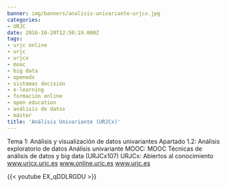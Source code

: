 ```yaml
---
banner: img/banners/analisis-univariante-urjcx.jpg
categories:
- URJC
date: 2016-10-20T12:50:19.000Z
tags:
- urjc online
- urjc
- urjcx
- mooc
- big data
- openedx
- sistemas decisión
- e-learning
- formación online
- open education
- análisis de datos
- máster
title: 'Análisis Univariante (URJCx)'
---
```


Tema 1: Análisis y visualización de datos univariantes 
Apartado 1.2: Análisis exploratorio de datos
Análisis univariante
MOOC: MOOC Técnicas de análisis de datos y big data (URJCx107)
URJCx: Abiertos al conocimiento
www.urjcx.urjc.es
www.online.urjc.es
www.urjc.es

{{< youtube EX_qDDLRGDU >}}

